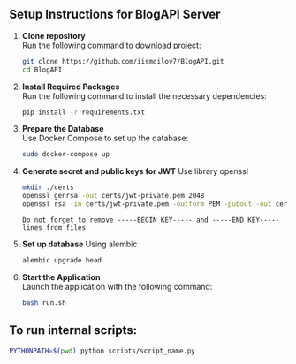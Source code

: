 ## Setup Instructions for BlogAPI Server

1. **Clone repository**  
   Run the following command to download project:  
   ```bash
   git clone https://github.com/iismoilov7/BlogAPI.git
   cd BlogAPI
   ```

2. **Install Required Packages**  
   Run the following command to install the necessary dependencies:  
   ```bash
   pip install -r requirements.txt
   ```

3. **Prepare the Database**  
   Use Docker Compose to set up the database:  
   ```bash
   sudo docker-compose up
   ```

4. **Generate secret and public keys for JWT**
   Use library openssl
   ```bash
   mkdir ./certs
   openssl genrsa -out certs/jwt-private.pem 2048
   openssl rsa -in certs/jwt-private.pem -outform PEM -pubout -out certs/jwt-public.pem
   ```
   ```Do not forget to remove -----BEGIN KEY----- and -----END KEY----- lines from files```

5. **Set up database**
   Using alembic
   ```bash
   alembic upgrade head
   ```

6. **Start the Application**  
   Launch the application with the following command:  
   ```bash
   bash run.sh
   ```

## To run internal scripts:
   ```bash
   PYTHONPATH=$(pwd) python scripts/script_name.py
   ```
